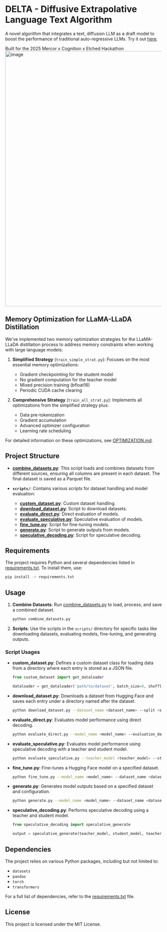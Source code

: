 # DELTA - Diffusive Extrapolative Language Text Algorithm

A novel algorithm that integrates a text, diffusion LLM as a draft model to boost the performance of traditional auto-regressive LLMs. Try it out [here](https://deltafrontend.vercel.app).

Built for the 2025 Mercor x Cognition x Etched Hackathon
<img width="819" alt="image" src="https://github.com/user-attachments/assets/824ccf96-6974-42d6-b6cd-e8a1c36e0722" />

## Memory Optimization for LLaMA-LLaDA Distillation

We've implemented two memory optimization strategies for the LLaMA-LLaDA distillation process to address memory constraints when working with large language models:

1. **Simplified Strategy** (`train_simple_strat.py`): Focuses on the most essential memory optimizations:
   - Gradient checkpointing for the student model
   - No gradient computation for the teacher model
   - Mixed precision training (bfloat16)
   - Periodic CUDA cache clearing

2. **Comprehensive Strategy** (`train_all_strat.py`): Implements all optimizations from the simplified strategy plus:
   - Data pre-tokenization
   - Gradient accumulation
   - Advanced optimizer configuration
   - Learning rate scheduling

For detailed information on these optimizations, see [OPTIMIZATION.md](OPTIMIZATION.md).
  
## Project Structure

- **[combine_datasets.py](cci:7://file:///home/savnkk/infra_gpu_hack/combine_datasets.py:0:0-0:0)**: This script loads and combines datasets from different sources, ensuring all columns are present in each dataset. The final dataset is saved as a Parquet file.
  
- **`scripts/`**: Contains various scripts for dataset handling and model evaluation:
  - **[custom_dataset.py](cci:7://file:///home/savnkk/infra_gpu_hack/scripts/custom_dataset.py:0:0-0:0)**: Custom dataset handling.
  - **[download_dataset.py](cci:7://file:///home/savnkk/infra_gpu_hack/scripts/download_dataset.py:0:0-0:0)**: Script to download datasets.
  - **[evaluate_direct.py](cci:7://file:///home/savnkk/infra_gpu_hack/scripts/evaluate_direct.py:0:0-0:0)**: Direct evaluation of models.
  - **[evaluate_speculative.py](cci:7://file:///home/savnkk/infra_gpu_hack/scripts/evaluate_speculative.py:0:0-0:0)**: Speculative evaluation of models.
  - **[fine_tune.py](cci:7://file:///home/savnkk/infra_gpu_hack/scripts/fine_tune.py:0:0-0:0)**: Script for fine-tuning models.
  - **[generate.py](cci:7://file:///home/savnkk/infra_gpu_hack/scripts/generate.py:0:0-0:0)**: Script to generate outputs from models.
  - **[speculative_decoding.py](cci:7://file:///home/savnkk/infra_gpu_hack/scripts/speculative_decoding.py:0:0-0:0)**: Script for speculative decoding.

## Requirements

The project requires Python and several dependencies listed in [requirements.txt](cci:7://file:///home/savnkk/infra_gpu_hack/requirements.txt:0:0-0:0). To install them, use:

```bash
pip install -r requirements.txt
```

## Usage

1. **Combine Datasets**: Run [combine_datasets.py](cci:7://file:///home/savnkk/infra_gpu_hack/combine_datasets.py:0:0-0:0) to load, process, and save a combined dataset.
   ```bash
   python combine_datasets.py
   ```

2. **Scripts**: Use the scripts in the `scripts/` directory for specific tasks like downloading datasets, evaluating models, fine-tuning, and generating outputs.

### Script Usages

- **custom_dataset.py**: Defines a custom dataset class for loading data from a directory where each entry is stored as a JSON file.
  ```python
  from custom_dataset import get_dataloader

  dataloader = get_dataloader('path/to/dataset', batch_size=8, shuffle=True)
  ```

- **download_dataset.py**: Downloads a dataset from Hugging Face and saves each entry under a directory named after the dataset.
  ```bash
  python download_dataset.py --dataset_name <dataset_name> --split <split> --save_dir <save_directory>
  ```

- **evaluate_direct.py**: Evaluates model performance using direct decoding.
  ```bash
  python evaluate_direct.py --model_name <model_name> --evaluation_dataset <evaluation_dataset> --max_length <max_length>
  ```

- **evaluate_speculative.py**: Evaluates model performance using speculative decoding with a teacher and student model.
  ```bash
  python evaluate_speculative.py --teacher_model <teacher_model> --student_model <student_model> --evaluation_dataset <evaluation_dataset> --max_length <max_length> --speculative_steps <speculative_steps>
  ```

- **fine_tune.py**: Fine-tunes a Hugging Face model on a specified dataset.
  ```bash
  python fine_tune.py --model_name <model_name> --dataset_name <dataset_name> --fine_tuned_model_name <fine_tuned_model_name> --batch_size <batch_size> --learning_rate <learning_rate> --num_train_epochs <num_train_epochs> --max_length <max_length> --checkpoint <checkpoint>
  ```

- **generate.py**: Generates model outputs based on a specified dataset and configuration.
  ```bash
  python generate.py --model_name <model_name> --dataset_name <dataset_name> --batch_size <batch_size> --config <config> --max_length <max_length>
  ```

- **speculative_decoding.py**: Performs speculative decoding using a teacher and student model.
  ```python
  from speculative_decoding import speculative_generate

  output = speculative_generate(teacher_model, student_model, teacher_tokenizer, student_tokenizer, input_text, max_length=50, speculative_steps=3)
  ```

## Dependencies

The project relies on various Python packages, including but not limited to:
- `datasets`
- `pandas`
- `torch`
- `transformers`

For a full list of dependencies, refer to the [requirements.txt](cci:7://file:///home/savnkk/infra_gpu_hack/requirements.txt:0:0-0:0) file.

## License

This project is licensed under the MIT License.
